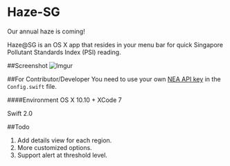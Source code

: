 # Haze-SG
Our annual haze is coming!

Haze@SG is an OS X app that resides in your menu bar for quick Singapore Pollutant Standards Index (PSI) reading.

##Screenshot
![Imgur](http://i.imgur.com/YI7YUib.png?1)

##For Contributor/Developer
You need to use your own [NEA API key](https://www.nea.gov.sg/api) in the ```Config.swift``` file.

####Environment
OS X 10.10 + XCode 7

Swift 2.0


##Todo
1. Add details view for each region.
2. More customized options.
3. Support alert at threshold level.
